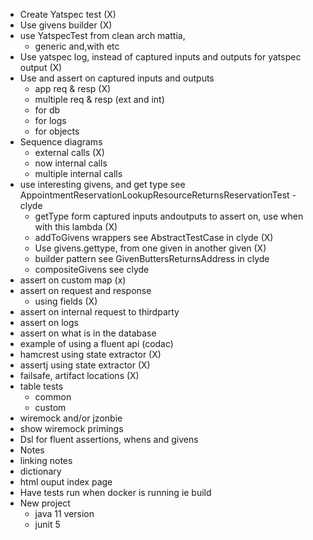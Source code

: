 - Create Yatspec test (X)
- Use givens builder (X)
- use YatspecTest from clean arch mattia,
    - generic and,with etc
- Use yatspec log, instead of captured inputs and outputs for yatspec output (X)
- Use and assert on captured inputs and outputs
    - app req & resp (X)
    - multiple req & resp (ext and int)
    - for db
    - for logs
    - for objects
- Sequence diagrams
    - external calls (X)
    - now internal calls
    - multiple internal calls
- use interesting givens, and get type see   AppointmentReservationLookupResourceReturnsReservationTest - clyde
    - getType form captured inputs andoutputs to assert on, use when with this lambda (X)
    - addToGivens wrappers see AbstractTestCase in clyde (X)
    - Use givens.gettype, from one given in another given (X)
    - builder pattern see GivenButtersReturnsAddress in clyde
    - compositeGivens see clyde
- assert on custom map (x)
- assert on request and response
    - using fields (X)
- assert on internal request to thirdparty
- assert on logs
- assert on what is in the database
- example of using a fluent api (codac)
- hamcrest using state extractor (X)
- assertj using state extractor (X)
- failsafe, artifact locations (X)
- table tests
    - common
    - custom
- wiremock and/or jzonbie
- show wiremock primings
- Dsl for fluent assertions, whens and givens
- Notes
- linking notes
- dictionary
- html ouput index page
- Have tests run when docker is running ie build
- New project
    - java 11 version
    - junit 5